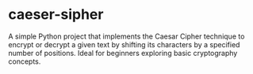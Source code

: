 # caeser-sipher
A simple Python project that implements the Caesar Cipher technique to encrypt or decrypt a given text by shifting its characters by a specified number of positions. Ideal for beginners exploring basic cryptography concepts.
